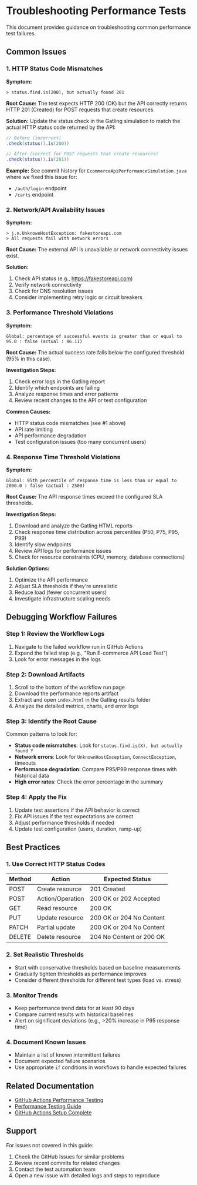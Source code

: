 # Troubleshooting Performance Tests

This document provides guidance on troubleshooting common performance test failures.

## Common Issues

### 1. HTTP Status Code Mismatches

**Symptom:**
```
> status.find.is(200), but actually found 201
```

**Root Cause:**
The test expects HTTP 200 (OK) but the API correctly returns HTTP 201 (Created) for POST requests that create resources.

**Solution:**
Update the status check in the Gatling simulation to match the actual HTTP status code returned by the API:

```java
// Before (incorrect)
.check(status().is(200))

// After (correct for POST requests that create resources)
.check(status().is(201))
```

**Example:**
See commit history for `EcommerceApiPerformanceSimulation.java` where we fixed this issue for:
- `/auth/login` endpoint
- `/carts` endpoint

### 2. Network/API Availability Issues

**Symptom:**
```
> j.n.UnknownHostException: fakestoreapi.com
> All requests fail with network errors
```

**Root Cause:**
The external API is unavailable or network connectivity issues exist.

**Solution:**
1. Check API status (e.g., https://fakestoreapi.com)
2. Verify network connectivity
3. Check for DNS resolution issues
4. Consider implementing retry logic or circuit breakers

### 3. Performance Threshold Violations

**Symptom:**
```
Global: percentage of successful events is greater than or equal to 95.0 : false (actual : 86.11)
```

**Root Cause:**
The actual success rate falls below the configured threshold (95% in this case).

**Investigation Steps:**
1. Check error logs in the Gatling report
2. Identify which endpoints are failing
3. Analyze response times and error patterns
4. Review recent changes to the API or test configuration

**Common Causes:**
- HTTP status code mismatches (see #1 above)
- API rate limiting
- API performance degradation
- Test configuration issues (too many concurrent users)

### 4. Response Time Threshold Violations

**Symptom:**
```
Global: 95th percentile of response time is less than or equal to 2000.0 : false (actual : 2500)
```

**Root Cause:**
The API response times exceed the configured SLA thresholds.

**Investigation Steps:**
1. Download and analyze the Gatling HTML reports
2. Check response time distribution across percentiles (P50, P75, P95, P99)
3. Identify slow endpoints
4. Review API logs for performance issues
5. Check for resource constraints (CPU, memory, database connections)

**Solution Options:**
1. Optimize the API performance
2. Adjust SLA thresholds if they're unrealistic
3. Reduce load (fewer concurrent users)
4. Investigate infrastructure scaling needs

## Debugging Workflow Failures

### Step 1: Review the Workflow Logs

1. Navigate to the failed workflow run in GitHub Actions
2. Expand the failed step (e.g., "Run E-commerce API Load Test")
3. Look for error messages in the logs

### Step 2: Download Artifacts

1. Scroll to the bottom of the workflow run page
2. Download the performance reports artifact
3. Extract and open `index.html` in the Gatling results folder
4. Analyze the detailed metrics, charts, and error logs

### Step 3: Identify the Root Cause

Common patterns to look for:
- **Status code mismatches**: Look for `status.find.is(X), but actually found Y`
- **Network errors**: Look for `UnknownHostException`, `ConnectException`, timeouts
- **Performance degradation**: Compare P95/P99 response times with historical data
- **High error rates**: Check the error percentage in the summary

### Step 4: Apply the Fix

1. Update test assertions if the API behavior is correct
2. Fix API issues if the test expectations are correct
3. Adjust performance thresholds if needed
4. Update test configuration (users, duration, ramp-up)

## Best Practices

### 1. Use Correct HTTP Status Codes

| Method | Action | Expected Status |
|--------|--------|----------------|
| POST | Create resource | 201 Created |
| POST | Action/Operation | 200 OK or 202 Accepted |
| GET | Read resource | 200 OK |
| PUT | Update resource | 200 OK or 204 No Content |
| PATCH | Partial update | 200 OK or 204 No Content |
| DELETE | Delete resource | 204 No Content or 200 OK |

### 2. Set Realistic Thresholds

- Start with conservative thresholds based on baseline measurements
- Gradually tighten thresholds as performance improves
- Consider different thresholds for different test types (load vs. stress)

### 3. Monitor Trends

- Keep performance trend data for at least 90 days
- Compare current results with historical baselines
- Alert on significant deviations (e.g., >20% increase in P95 response time)

### 4. Document Known Issues

- Maintain a list of known intermittent failures
- Document expected failure scenarios
- Use appropriate `if` conditions in workflows to handle expected failures

## Related Documentation

- [GitHub Actions Performance Testing](GITHUB_ACTIONS_PERFORMANCE.md)
- [Performance Testing Guide](PERFORMANCE_TESTING.md)
- [GitHub Actions Setup Complete](GITHUB_ACTIONS_SETUP_COMPLETE.md)

## Support

For issues not covered in this guide:
1. Check the GitHub Issues for similar problems
2. Review recent commits for related changes
3. Contact the test automation team
4. Open a new issue with detailed logs and steps to reproduce
